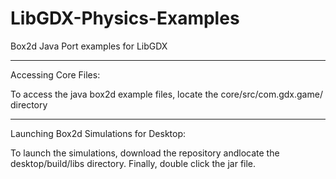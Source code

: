 # LibGDX-Physics-Examples
Box2d Java Port examples for LibGDX

---------------

Accessing Core Files:

To access the java box2d example files, locate the core/src/com.gdx.game/ directory

---------------

Launching Box2d Simulations for Desktop:

To launch the simulations, download the repository andlocate the desktop/build/libs directory. Finally, double click the jar file. 
